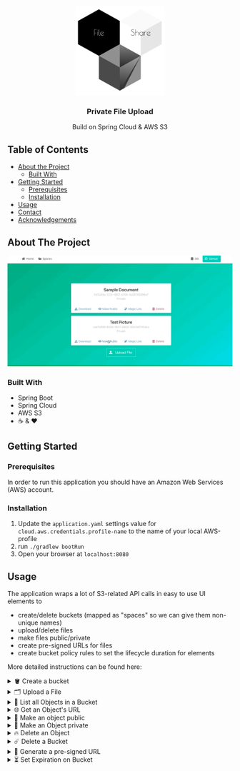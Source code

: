 <!-- PROJECT LOGO -->
<br />
<p align="center">
    <img src="images/logo.png" alt="Logo" width="200" height="200">
  <h3 align="center">Private File Upload</h3>

  <p align="center">
    Build on Spring Cloud & AWS S3
  </p>
</p>



<!-- TABLE OF CONTENTS -->
## Table of Contents

* [About the Project](#about-the-project)
  * [Built With](#built-with)
* [Getting Started](#getting-started)
  * [Prerequisites](#prerequisites)
  * [Installation](#installation)
* [Usage](#usage)
* [Contact](#contact)
* [Acknowledgements](#acknowledgements)



<!-- ABOUT THE PROJECT -->
## About The Project

<p align="center">
          <img src="images/usage.gif">
</p>


### Built With
- Spring Boot
- Spring Cloud
- AWS S3
- ☕️ & ❤️

<!-- GETTING STARTED -->
## Getting Started

### Prerequisites

In order to run this application you should have an Amazon Web Services (AWS) account.

### Installation

1. Update the `application.yaml` settings value for `cloud.aws.credentials.profile-name` to the name of your local AWS-profile
2. run `./gradlew bootRun`
3. Open your browser at `localhost:8080`

<!-- USAGE EXAMPLES -->
## Usage

The application wraps a lot of S3-related API calls in easy to use UI elements to

- create/delete buckets (mapped as "spaces" so we can give them non-unique names)
- upload/delete files
- make files public/private
- create pre-signed URLs for files
- create bucket policy rules to set the lifecycle duration for elements

More detailed instructions can be found here:

<details>
  <summary>🪣 Create a bucket</summary>
  
1. Navigate to the _Spaces_ section
2. Click on _New Space_ 
3. Enter the name and click _Submit_ 
4. A message should pop up to indicate success

</details>

<details>
  <summary>🗂 Upload a File</summary>
  
1. Navigate to the _Spaces_ section
2. Select _Details_ on the target Space/Bucket
3. Click on _Upload File_
4. Pick our file, provide a name and click _Submit_
5. A message should pop up to indicate success 
</details>

<details>
  <summary>🔎 List all Objects in a Bucket</summary>
  
1. Navigate to the _Spaces_ section
2. Select _Details_ on the target Space/Bucket
3. You see a list of all objects stored in the bucket 
</details>

<details>
  <summary>🌐 Get an Object's URL</summary>
  
1. Navigate to the _Spaces_ section
2. Select _Details_ on the target Space/Bucket
3. Select _Download_ on the target object
4. The object's URL shall be opened in a new tab
</details>

<details>
  <summary>📢 Make an object public</summary>
  
1. Navigate to the _Spaces_ section
2. Select _Details_ on the target Space/Bucket
3. Select _Make Public_ on the target object
4. A message should pop up to indicate success
</details>

<details>
  <summary>🤫 Make an Object private</summary>
  
1. Navigate to the _Spaces_ section
2. Select _Details_ on the target Space/Bucket
3. Select _Make Private_ on the target object
4. A message should pop up to indicate success 
</details>

<details>
  <summary>🔥 Delete an Object</summary>

1. Navigate to the _Spaces_ section
2. Select _Details_ on the target Space/Bucket
3. Select _Delete_ on the target object
4. The list of objects should reload without the deleted one 
</details>

<details>
  <summary>☄️ Delete a Bucket</summary>
  
1. Navigate to the _Spaces_ section
2. Select _Delete_ on the target Space/Bucket
3. The list of buckets should reload without the deleted one 
</details>

<details>
  <summary>👾 Generate a pre-signed URL</summary>
  
1. Navigate to the _Spaces_ section
2. Select _Details_ on the target Space/Bucket
3. Select _Magic Link_ on the target object
4. A message should pop up, containing a pre-signed URL for that object (which is valid for 15 minutes) 
</details>

<details>
  <summary>⏳ Set Expiration on Bucket</summary>

1. Navigate to the _Spaces_ section
2. Select _Make Temporary_ on the target Space/Bucket
3. Select _Delete_ on the target object
4. A message should pop up to indicate success 
</details>

